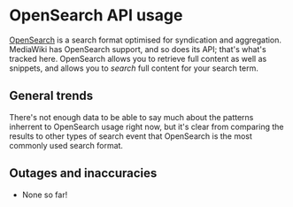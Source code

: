 OpenSearch API usage
=======

[OpenSearch](https://en.wikipedia.org/wiki/OpenSearch) is a search format optimised for syndication and aggregation.
MediaWiki has OpenSearch support, and so does its API; that's what's tracked here. OpenSearch allows you to retrieve
full content as well as snippets, and allows you to *search* full content for your search term.

General trends
------

There's not enough data to be able to say much about the patterns inherrent to OpenSearch usage right now, but it's clear from comparing
the results to other types of search event that OpenSearch is the most commonly used search format.

Outages and inaccuracies
------

  * None so far!
